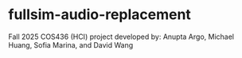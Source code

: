 # fullsim-audio-replacement
Fall 2025 COS436 (HCI) project developed by: Anupta Argo, Michael Huang, Sofia Marina, and David Wang

